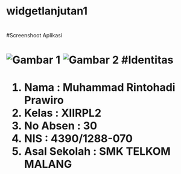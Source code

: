 # widgetlanjutan1<h1>
#Screenshoot Aplikasi<h1>
![Gambar 1](http://imageshack.com/a/img922/8061/aWW8Gn.jpg)
![Gambar 2](http://imageshack.com/a/img922/5021/w5DyYv.jpg)
#Identitas<h1>
1. Nama : Muhammad Rintohadi Prawiro
2. Kelas : XIIRPL2
3. No Absen : 30
4. NIS : 4390/1288-070
5. Asal Sekolah : SMK TELKOM MALANG
